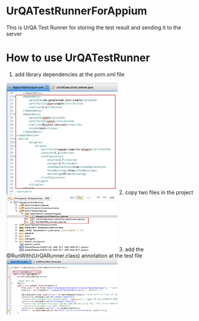 # UrQATestRunnerForAppium
This is UrQA Test Runner for storing the test result and sending it to the server

# How to use UrQATestRunner 
1. add library dependencies at the pom.xml file<br> 
<img src="readmeImages/addMavenDependency.png" alt="add maven dependency" width="300" height="300"/>
2. copy two files in the project<br>
<img src="readmeImages/copyUrQATestRunner.png" alt="copy test runner files" width="300" height="150"/>
3. add the @RunWith(UrQARunner.class) annotation at the test file<br>
<img src="readmeImages/addAnnotation.png" alt="add the @RunWith annotation to use UrQA Test Runner" width="300" height="150"/>
